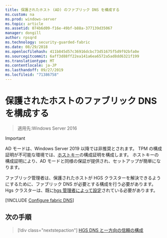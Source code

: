 ```yaml
---
title: 保護されたホスト (AD) のファブリック DNS を構成する
ms.custom: na
ms.prod: windows-server
ms.topic: article
ms.assetid: 074b6d09-f16e-49bf-b88a-377139d35067
manager: dongill
author: rpsqrd
ms.technology: security-guarded-fabric
ms.date: 08/29/2018
ms.openlocfilehash: 411b845d57c36916dcbc73d51675f5d9f92bfa0e
ms.sourcegitcommit: 6aff3d88ff22ea141a6ea6572a5ad8dd6321f199
ms.translationtype: MT
ms.contentlocale: ja-JP
ms.lasthandoff: 09/27/2019
ms.locfileid: "71386758"
---
```

# <a name="configure-the-fabric-dns-for-guarded-hosts"></a>保護されたホストのファブリック DNS を構成する

>適用先:Windows Server 2016


>[!IMPORTANT]
>AD モードは、Windows Server 2019 以降では非推奨とされます。 TPM の構成証明が不可能な環境では、[ホストキー](guarded-fabric-initialize-hgs-key-mode.md)の構成証明を構成します。 ホストキーの構成証明により、AD モードと同様の保証が提供され、セットアップが簡単になります。 

ファブリック管理者は、保護されたホストが HGS クラスターを解決できるようにするために、ファブリック DNS が必要とする構成を行う必要があります。 Hgs クラスターは、既に[hgs 管理者によって設定](/WindowsServerDocs/virtualization/guarded-fabric-shielded-vm/guarded-fabric-setting-up-the-host-guardian-service-hgs.md)されている必要があります。



[!INCLUDE [Configure fabric DNS](../../../includes/guarded-fabric-configure-fabric-dns.md)] 


## <a name="next-step"></a>次の手順

> [!div class="nextstepaction"]
> [HGS DNS と一方向の信頼の構成](guarded-fabric-configure-dns-forwarding-and-trust.md)
